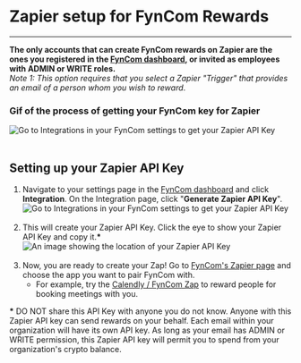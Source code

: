 # Zapier setup for FynCom Rewards

--------

**The only accounts that can create FynCom rewards on Zapier are the ones you registered in the [FynCom dashboard](https://dashboard.fyncom.com/), or
invited as employees with ADMIN or WRITE roles.** <br>
_Note 1: This option requires that you select a Zapier "Trigger" that provides an email of a person whom you wish to reward_.

### Gif of the process of getting your FynCom key for Zapier

![Go to Integrations in your FynCom settings to get your Zapier API Key](https://fyncom-static-files.s3.us-west-1.amazonaws.com/zapier-fyncom-gif.gif) <br><br>

## Setting up your Zapier API Key

1. Navigate to your settings page in the [FynCom dashboard](https://dashboard.fyncom.com/settings) and click **Integration**. On the Integration page, click
   "**Generate Zapier API Key**". <br>
   ![Go to Integrations in your FynCom settings to get your Zapier API Key](https://fyncom-static-files.s3.us-west-1.amazonaws.com/help/Zapier-Generate-FynCom-API-Key.png) <br><br>
2. This will create your Zapier API Key. Click the eye to show your Zapier API Key and copy it.**&ast;** <br>
   ![An image showing the location of your Zapier API Key](https://fyncom-static-files.s3.us-west-1.amazonaws.com/help/Zapier-Copy-FynCom-API-Key.png) <br><br>
3. Now, you are ready to create your Zap! Go to [FynCom's Zapier page](https://zapier.com/apps/fyncom/integrations) and choose the app you want to pair FynCom with.
   - For example, try the [Calendly / FynCom Zap](https://zapier.com/shared/d3b8c380ec3e92855d6160075e243e4fc0cab081) to reward people for booking meetings with you.

**&ast;** DO NOT share this API Key with anyone you do not know. Anyone with this Zapier API key can send rewards on your behalf. Each email within your 
organization will have its own API key. As long as your email has ADMIN or WRITE permission, this Zapier API key will permit you to spend from your organization's crypto balance.
